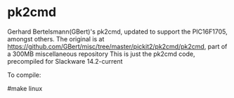 # pk2cmd
Gerhard Bertelsmann(GBert)'s pk2cmd, updated to support the PIC16F1705, amongst others.
The original is at https://github.com/GBert/misc/tree/master/pickit2/pk2cmd/pk2cmd, part of a 300MB miscellaneous repository
This is just the pk2cmd code, precompiled for Slackware 14.2-current

To compile:

#make linux

